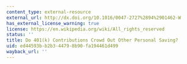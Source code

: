 ```yaml
---
content_type: external-resource
external_url: http://dx.doi.org/10.1016/0047-2727%2894%2901462-W
has_external_license_warning: true
license: https://en.wikipedia.org/wiki/All_rights_reserved
status: ''
title: Do 401(k) Contributions Crowd Out Other Personal Saving?
uid: ed44593b-b2b3-4479-8b90-fa194461d499
wayback_url: ''
---
```

